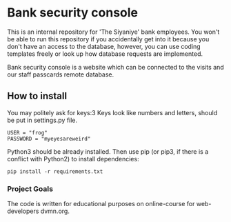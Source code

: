 # Bank security console


This is an internal repository for 'The Siyaniye' bank employees. You won't be able to run this 
repository if you accidentally get into it because you don't have an access to the database, 
however, you can use coding templates freely or look up how database requests are implemented.

Bank security console is a website which can be connected to the visits and our staff passcards 
remote database.

## How to install


You may politely ask for keys:3 Keys look like numbers and letters, should be put in settings.py file.

```
USER = "frog"
PASSWORD = "myeyesareweird"
```

Python3 should be already installed. Then use pip (or pip3, if there is a conflict with Python2) 
to install dependencies:

```
pip install -r requirements.txt
```

### Project Goals 


The code is written for educational purposes on online-course for web-developers dvmn.org. 
